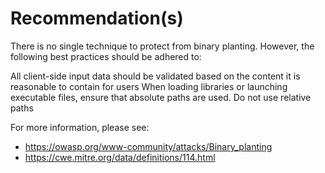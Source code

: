 # Recommendation(s)

There is no single technique to protect from binary planting. However, the following best practices should be adhered to:

All client-side input data should be validated based on the content it is reasonable to contain for users
When loading libraries or launching executable files, ensure that absolute paths are used. Do not use relative paths

For more information, please see:

- <https://owasp.org/www-community/attacks/Binary_planting>
- <https://cwe.mitre.org/data/definitions/114.html>
